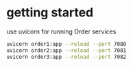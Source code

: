 # getting started
use uvicorn for running Order services

```bash
uvicorn order1:app --reload --port 7080
uvicorn order2:app --reload --port 7081
uvicorn order3:app --reload --port 7082
```